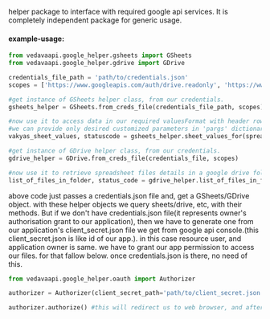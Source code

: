 helper package to interface with required google api services. It is completely independent package for generic usage.

#### example-usage:
```python
from vedavaapi.google_helper.gsheets import GSheets
from vedavaapi.google_helper.gdrive import GDrive

credentials_file_path = 'path/to/credentials.json'
scopes = ['https://www.googleapis.com/auth/drive.readonly', 'https://www.googleapis.com/auth/spreadsheets.readonly']

#get instance of GSheets helper class, from our credentials.
gsheets_helper = GSheets.from_creds_file(credentials_file_path, scopes)

#now use it to access data in our required valuesFormat with header row mapping, etc.
#we can provide only desired customized parameters in 'pargs' dictionary parameter. if no custom 'fields' are choosen in pargs, then all fields will be returned. if no range mentioned, all sheet values will be returned.
vakyas_sheet_values, statuscode = gsheets_helper.sheet_values_for(spreadsheet_id='someGooGleSheetId',sheet_id='Vakyas', pargs={'idType':'title', 'valuesFormat':'maps', 'fields':['Vakya_id', 'Tantrayukti_tag', 'Vakya'], 'range':'1:27'} )

#get instance of GDrive helper class, from our credentials.
gdrive_helper = GDrive.from_creds_file(credentials_file, scopes)

#now use it to retrieve spreadsheet files details in a google drive folder
list_of_files_in_folder, status_code = gdrive_helper.list_of_files_in_folder(folder_id='bJUyfjaitxkzsl_jagkkahajru2acd', mime_types=['application/vnd.google-apps.spreadsheet'], additional_pargs={'orderBy':'recency'})
```

above code just passes a credentials.json file and, get a GSheets/GDrive object. with these helper objects we query sheets/drive, etc, with their methods. But if we don't have credentials.json file(it represents owner's authorisation grant to our application), then we have to generate one from our application's client_secret.json file we get from google api console.(this client_secret.json is like id of our app.). in this case resource user, and application owner is same. we have to grant our app permission to access our files. for that fallow below. once credentials.json is there, no need of this.
```python
from vedavaapi.google_helper.oauth import Authorizer

authorizer = Authorizer(client_secret_path='path/to/client_secret.json', credentials_storage_path='path/to/credentials.json', scopes=['https://www.googleapis.com/auth/drive.readonly', 'https://www.googleapis.com/auth/spreadsheets.readonly'])

authorizer.authorize() #this will redirect us to web browser, and after completion of authorisation credentials will be stored at given path. we can use these credentials and start using helper packages like above.

```


